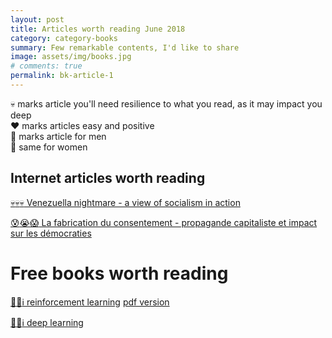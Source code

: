 ```yaml
---
layout: post
title: Articles worth reading June 2018
category: category-books
summary: Few remarkable contents, I'd like to share
image: assets/img/books.jpg
# comments: true
permalink: bk-article-1
---
```


:skull: marks article you'll need resilience to what you read, as it may impact you deep  
:hearts: marks articles easy and positive   
:man: marks article for men  
:woman: same for women  


## Internet articles worth reading 
[:skull::skull::skull: Venezuella nightmare - a view of socialism in action](https://fee.org/articles/3-myths-of-socialism-debunked-by-venezuela-s-nightmare/)

[:cold_sweat::sob::scream: La fabrication du consentement - propagande capitaliste et impact sur les démocraties ](http://www.acrimed.org/Lire-La-fabrication-du-consentement-de-Noam-Chomsky-et-Edward-Herman-un-extrait) 

# Free books worth reading
[:gift_heart::free::information_source: reinforcement learning](http://incompleteideas.net/book/the-book-2nd.html) [pdf version](http://www.incompleteideas.net/book/bookdraft2017nov5.pdf)

[:gift_heart::free::information_source: deep learning](http://www.deeplearningbook.org/)
